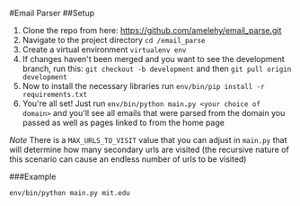 #Email Parser
##Setup
1. Clone the repo from here: https://github.com/amelehy/email_parse.git
2. Navigate to the project directory `cd /email_parse`
3. Create a virtual environment `virtualenv env`
4. If changes haven't been merged and you want to see the development branch, run this: `git checkout -b development` and then `git pull origin development`
5. Now to install the necessary libraries run `env/bin/pip install -r requirements.txt`
6. You're all set! Just run `env/bin/python main.py <your choice of domain>` and you'll see all emails that were parsed from the domain you passed as well as pages linked to from the home page

*Note* 
There is a `MAX_URLS_TO_VISIT` value that you can adjust in `main.py` that will determine how many secondary urls are visited (the recursive nature of this scenario can cause an endless number of urls to be visited)

###Example
``` bash
env/bin/python main.py mit.edu
```